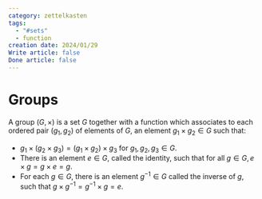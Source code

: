 ```yaml
---
category: zettelkasten
tags:
  - "#sets"
  - function
creation date: 2024/01/29
Write article: false
Done article: false
---
```

# Groups

A group $(G, \times)$ is a set $G$ together with a function which associates to each ordered pair $(g_1, g_2)$ of elements of $G$, an element $g_1 \times g_2 \in G$ such that:
- $g_1 \times (g_2 \times g_3) = (g_1 \times g_2) \times g_3$ for $g_1, g_2, g_3 \in G$.
- There is an element $e \in G$, called the identity, such that for all $g \in G, e \times g = g \times e = g$.
- For each $g \in G$, there is an element $g^{-1} \in G$ called the inverse of $g$, such that $g \times g^{-1} = g^{-1} \times g = e$.



